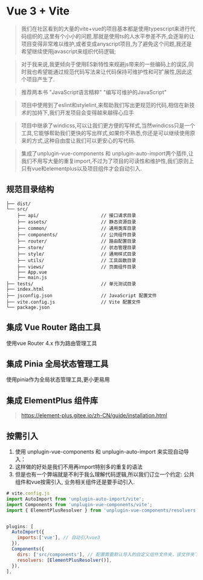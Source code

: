 # Vue 3 + Vite

> 我们在社区看到的大量的vite+vue的项目基本都是使用typescript来进行代码组织的,这里有个小小的问题,那就是使用ts的人水平参差不齐,会逐渐的让项目变得非常难以维护,或者变成anyscript项目,为了避免这个问题,我还是希望继续使用javascript来组织代码逻辑;

> 对于我来说,我更倾向于使用ES新特性来规避js带来的一些编码上的误区,同时我也希望能通过规范代码写法来让代码保持可维护性和可扩展性,因此这个项目产生了.

> 推荐两本书 "JavaScript语言精粹" "编写可维护的JavaScript"

> 项目中使用到了eslint和stylelint,来帮助我们写出更规范的代码,相信在新技术的加持下,我们开发项目会变得越来越得心应手

> 项目中继承了windicss,可以让我们更方便的写样式,当然windicss只是一个工具,它能够帮助我们更快的写出样式,如果你不熟悉,你还是可以继续使用原来的方式,这种自由度让我们可以更安心的写代码.

> 集成了unplugin-vue-components 和 unplugin-auto-import两个插件,让我们不用写大量的重复import,不过为了项目的可读性和维护性,我们原则上只有vue和elementplus以及项目组件才会自动引入.

## 规范目录结构
``` 
├── dist/
└── src/
    ├── api/                       // 接口请求目录
    ├── assets/                    // 静态资源目录
    ├── common/                    // 通用类库目录
    ├── components/                // 公共组件目录
    ├── router/                    // 路由配置目录
    ├── store/                     // 状态管理目录
    ├── style/                     // 通用样式目录
    ├── utils/                     // 工具函数目录
    ├── views/                     // 页面组件目录
    ├── App.vue
    ├── main.js
├── tests/                         // 单元测试目录
├── index.html
├── jsconfig.json                  // JavaScript 配置文件
├── vite.config.js                 // Vite 配置文件
└── package.json
```
## 集成 Vue Router 路由工具

使用vue Router 4.x 作为路由管理工具

## 集成 Pinia 全局状态管理工具

使用pinia作为全局状态管理工具,更小更易用
## 集成 ElementPlus 组件库

> https://element-plus.gitee.io/zh-CN/guide/installation.html



## 按需引入

1. 使用 unplugin-vue-components 和 unplugin-auto-import 来实现自动导入：
2. 这样做的好处是我们不用再import特别多的重复的语法
3. 但是也有一个弊端就是不利于我么理解代码逻辑,所以我们订立一个约定: 公共组件和vue按需引入, 业务相关组件还是要手动引入.

```js
# vite.config.js
import AutoImport from 'unplugin-auto-import/vite';
import Components from 'unplugin-vue-components/vite';
import { ElementPlusResolver } from 'unplugin-vue-components/resolvers';


plugins: [
  AutoImport({
    imports:['vue'], // 自动引入vue3
  }),
  Components({
    dirs: ['src/components'], // 配置需要默认导入的自定义组件文件夹，该文件夹下的所有组件都会自动 import
    resolvers: [ElementPlusResolver()],
  }),
],
```
